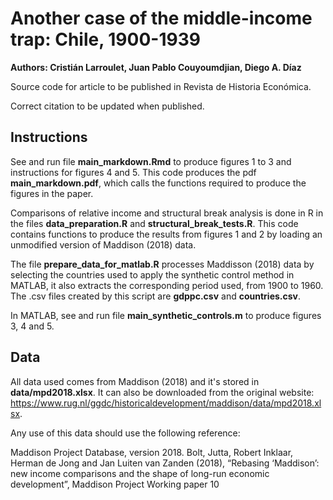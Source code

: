 # Another case of the middle-income trap: Chile, 1900-1939

**Authors: Cristián Larroulet, Juan Pablo Couyoumdjian, Diego A. Díaz**
 
 Source code for article to be published in Revista de Historia Económica.
  
 Correct citation to be updated when published. 

## Instructions

See and run file **main_markdown.Rmd** to produce figures 1 to 3 and instructions for figures 4 and 5. This code produces the pdf **main_markdown.pdf**, which calls the functions required to produce the figures in the paper.

Comparisons of relative income and structural break analysis is done in R in the files **data_preparation.R** and **structural_break_tests.R**. This code contains functions to produce the results from figures 1 and 2 by loading an unmodified version of Maddison (2018) data.

The file **prepare_data_for_matlab.R** processes Maddisson (2018) data by selecting the countries used to apply the synthetic control method in MATLAB, it also extracts the corresponding period used, from 1900 to 1960. The .csv files created by this script are **gdppc.csv** and **countries.csv**.

In MATLAB, see and run file **main_synthetic_controls.m** to produce figures 3, 4 and 5.

## Data

All data used comes from Maddison (2018) and it's stored in **data/mpd2018.xlsx**. It can also be downloaded from the original website: https://www.rug.nl/ggdc/historicaldevelopment/maddison/data/mpd2018.xlsx. 

Any use of this data should use the following reference: 

Maddison Project Database, version 2018. Bolt, Jutta, Robert Inklaar, Herman de Jong and Jan Luiten van Zanden (2018), “Rebasing ‘Maddison’: new income comparisons and the shape of long-run economic development”, Maddison Project Working paper 10

